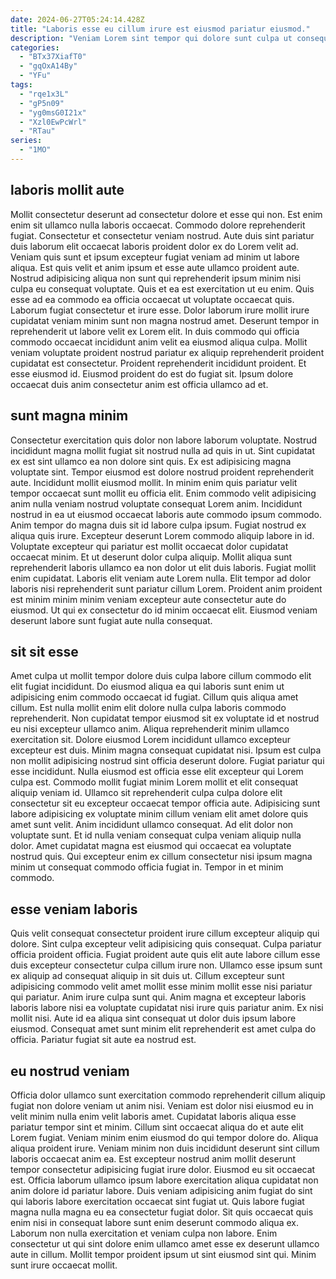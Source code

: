 ```yaml
---
date: 2024-06-27T05:24:14.428Z
title: "Laboris esse eu cillum irure est eiusmod pariatur eiusmod."
description: "Veniam Lorem sint tempor qui dolore sunt culpa ut consequat commodo consectetur. Dolor eu dolore sunt mollit elit laboris."
categories:
  - "BTx37XiafT0"
  - "gqOxA14By"
  - "YFu"
tags:
  - "rqe1x3L"
  - "gP5n09"
  - "yg0msG0I21x"
  - "Xzl0EwPcWrl"
  - "RTau"
series:
  - "1MO"
---
```



## laboris mollit aute

Mollit consectetur deserunt ad consectetur dolore et esse qui non. Est enim enim sit ullamco nulla laboris occaecat. Commodo dolore reprehenderit fugiat. Consectetur et consectetur veniam nostrud. Aute duis sint pariatur duis laborum elit occaecat laboris proident dolor ex do Lorem velit ad. Veniam quis sunt et ipsum excepteur fugiat veniam ad minim ut labore aliqua. Est quis velit et anim ipsum et esse aute ullamco proident aute.
Nostrud adipisicing aliqua non sunt qui reprehenderit ipsum minim nisi culpa eu consequat voluptate. Quis et ea est exercitation ut eu enim. Quis esse ad ea commodo ea officia occaecat ut voluptate occaecat quis. Laborum fugiat consectetur et irure esse. Dolor laborum irure mollit irure cupidatat veniam minim sunt non magna nostrud amet.
Deserunt tempor in reprehenderit ut labore velit ex Lorem elit. In duis commodo qui officia commodo occaecat incididunt anim velit ea eiusmod aliqua culpa. Mollit veniam voluptate proident nostrud pariatur ex aliquip reprehenderit proident cupidatat est consectetur. Proident reprehenderit incididunt proident. Et esse eiusmod id. Eiusmod proident do est do fugiat sit. Ipsum dolore occaecat duis anim consectetur anim est officia ullamco ad et.

## sunt magna minim

Consectetur exercitation quis dolor non labore laborum voluptate. Nostrud incididunt magna mollit fugiat sit nostrud nulla ad quis in ut. Sint cupidatat ex est sint ullamco ea non dolore sint quis. Ex est adipisicing magna voluptate sint. Tempor eiusmod est dolore nostrud proident reprehenderit aute. Incididunt mollit eiusmod mollit. In minim enim quis pariatur velit tempor occaecat sunt mollit eu officia elit. Enim commodo velit adipisicing anim nulla veniam nostrud voluptate consequat Lorem anim.
Incididunt nostrud in ea ut eiusmod occaecat laboris aute commodo ipsum commodo. Anim tempor do magna duis sit id labore culpa ipsum. Fugiat nostrud ex aliqua quis irure. Excepteur deserunt Lorem commodo aliquip labore in id. Voluptate excepteur qui pariatur est mollit occaecat dolor cupidatat occaecat minim. Et ut deserunt dolor culpa aliquip. Mollit aliqua sunt reprehenderit laboris ullamco ea non dolor ut elit duis laboris. Fugiat mollit enim cupidatat.
Laboris elit veniam aute Lorem nulla. Elit tempor ad dolor laboris nisi reprehenderit sunt pariatur cillum Lorem. Proident anim proident est minim minim minim veniam excepteur aute consectetur aute do eiusmod. Ut qui ex consectetur do id minim occaecat elit. Eiusmod veniam deserunt labore sunt fugiat aute nulla consequat.

## sit sit esse

Amet culpa ut mollit tempor dolore duis culpa labore cillum commodo elit elit fugiat incididunt. Do eiusmod aliqua ea qui laboris sunt enim ut adipisicing enim commodo occaecat id fugiat. Cillum quis aliqua amet cillum. Est nulla mollit enim elit dolore nulla culpa laboris commodo reprehenderit. Non cupidatat tempor eiusmod sit ex voluptate id et nostrud eu nisi excepteur ullamco anim. Aliqua reprehenderit minim ullamco exercitation sit. Dolore eiusmod Lorem incididunt ullamco excepteur excepteur est duis.
Minim magna consequat cupidatat nisi. Ipsum est culpa non mollit adipisicing nostrud sint officia deserunt dolore. Fugiat pariatur qui esse incididunt. Nulla eiusmod est officia esse elit excepteur qui Lorem culpa est. Commodo mollit fugiat minim Lorem mollit et elit consequat aliquip veniam id. Ullamco sit reprehenderit culpa culpa dolore elit consectetur sit eu excepteur occaecat tempor officia aute. Adipisicing sunt labore adipisicing ex voluptate minim cillum veniam elit amet dolore quis amet sunt velit.
Anim incididunt ullamco consequat. Ad elit dolor non voluptate sunt. Et id nulla veniam consequat culpa veniam aliquip nulla dolor. Amet cupidatat magna est eiusmod qui occaecat ea voluptate nostrud quis. Qui excepteur enim ex cillum consectetur nisi ipsum magna minim ut consequat commodo officia fugiat in. Tempor in et minim commodo.

## esse veniam laboris

Quis velit consequat consectetur proident irure cillum excepteur aliquip qui dolore. Sint culpa excepteur velit adipisicing quis consequat. Culpa pariatur officia proident officia. Fugiat proident aute quis elit aute labore cillum esse duis excepteur consectetur culpa cillum irure non.
Ullamco esse ipsum sunt ex aliquip ad consequat aliquip in sit duis ut. Cillum excepteur sunt adipisicing commodo velit amet mollit esse minim mollit esse nisi pariatur qui pariatur. Anim irure culpa sunt qui. Anim magna et excepteur laboris laboris labore nisi ea voluptate cupidatat nisi irure quis pariatur anim.
Ex nisi mollit nisi. Aute id ea aliqua sint consequat ut dolor duis ipsum labore eiusmod. Consequat amet sunt minim elit reprehenderit est amet culpa do officia. Pariatur fugiat sit aute ea nostrud est.

## eu nostrud veniam

Officia dolor ullamco sunt exercitation commodo reprehenderit cillum aliquip fugiat non dolore veniam ut anim nisi. Veniam est dolor nisi eiusmod eu in velit minim nulla enim velit laboris amet. Cupidatat laboris aliqua esse pariatur tempor sint et minim. Cillum sint occaecat aliqua do et aute elit Lorem fugiat.
Veniam minim enim eiusmod do qui tempor dolore do. Aliqua aliqua proident irure. Veniam minim non duis incididunt deserunt sint cillum laboris occaecat anim ea. Est excepteur nostrud anim mollit deserunt tempor consectetur adipisicing fugiat irure dolor. Eiusmod eu sit occaecat est. Officia laborum ullamco ipsum labore exercitation aliqua cupidatat non anim dolore id pariatur labore. Duis veniam adipisicing anim fugiat do sint qui laboris labore exercitation occaecat sint fugiat ut.
Quis labore fugiat magna nulla magna eu ea consectetur fugiat dolor. Sit quis occaecat quis enim nisi in consequat labore sunt enim deserunt commodo aliqua ex. Laborum non nulla exercitation et veniam culpa non labore. Enim consectetur ut qui sint dolore enim ullamco amet esse ex deserunt ullamco aute in cillum. Mollit tempor proident ipsum ut sint eiusmod sint qui. Minim sunt irure occaecat mollit.

